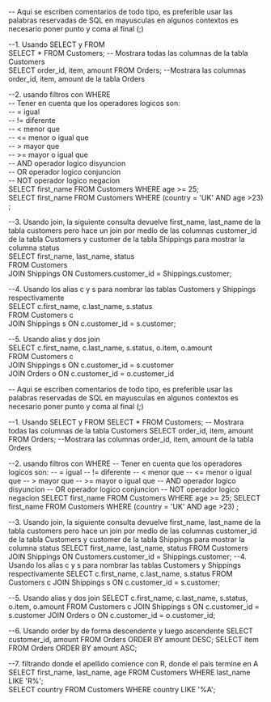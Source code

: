 -- Aqui se escriben comentarios de todo tipo, es preferible usar las palabras reservadas de SQL en mayusculas en algunos contextos es necesario poner punto y coma al final (;)

--1. Usando SELECT y FROM  
SELECT * FROM Customers;  -- Mostrara todas las columnas de la tabla Customers  
SELECT order_id, item, amount FROM Orders; --Mostrara las columnas order_id, item, amount de la tabla Orders  

--2. usando filtros con WHERE  
-- Tener en cuenta que los operadores logicos son:  
-- = igual  
-- != diferente  
-- < menor que  
-- <= menor o igual que  
-- > mayor que  
-- >= mayor o igual que  
-- AND operador logico disyuncion  
-- OR operador logico conjuncion  
-- NOT operador logico negacion  
SELECT first_name FROM Customers WHERE age >= 25;   
SELECT first_name FROM Customers WHERE (country = 'UK' AND age >23) ;  

--3. Usando join, la siguiente consulta devuelve  first_name, last_name de la tabla customers pero hace un join por medio de las columnas customer_id de la tabla Customers y customer de la tabla Shippings para mostrar la columna status  
SELECT first_name, last_name, status  
	FROM Customers  
	JOIN Shippings ON Customers.customer_id = Shippings.customer;  
    
 --4. Usando los alias c y s para nombrar las tablas Customers y Shippings respectivamente  
SELECT c.first_name, c.last_name, s.status  
 	FROM Customers c  
    	JOIN Shippings s ON c.customer_id = s.customer;  
    
--5. Usando alias y dos join  
SELECT c.first_name, c.last_name, s.status, o.item, o.amount  
	FROM Customers c  
  	JOIN Shippings s ON c.customer_id = s.customer  
   	JOIN Orders o ON c.customer_id = o.customer_id  
	
-- Aqui se escriben comentarios de todo tipo, es preferible usar las palabras reservadas de SQL en mayusculas en algunos contextos es necesario poner punto y coma al final (;)

--1. Usando SELECT y FROM
SELECT * FROM Customers;  -- Mostrara todas las columnas de la tabla Customers
SELECT order_id, item, amount FROM Orders; --Mostrara las columnas order_id, item, amount de la tabla Orders

--2. usando filtros con WHERE
-- Tener en cuenta que los operadores logicos son:
-- = igual
-- != diferente
-- < menor que
-- <= menor o igual que
-- > mayor que
-- >= mayor o igual que
-- AND operador logico disyuncion
-- OR operador logico conjuncion
-- NOT operador logico negacion
SELECT first_name FROM Customers WHERE age >= 25; 
SELECT first_name FROM Customers WHERE (country = 'UK' AND age >23) ;

--3. Usando join, la siguiente consulta devuelve  first_name, last_name de la tabla customers pero hace un join por medio de las columnas customer_id de la tabla Customers y customer de la tabla Shippings para mostrar la columna status
SELECT first_name, last_name, status
	FROM Customers
	JOIN Shippings ON Customers.customer_id = Shippings.customer;
 --4. Usando los alias c y s para nombrar las tablas Customers y Shippings respectivamente
SELECT c.first_name, c.last_name, s.status
 	FROM Customers c
    JOIN Shippings s ON c.customer_id = s.customer;
    
--5. Usando alias y dos join
SELECT c.first_name, c.last_name, s.status, o.item, o.amount
	FROM Customers c
    JOIN Shippings s ON c.customer_id = s.customer
    JOIN Orders o ON c.customer_id = o.customer_id;
    
--6. Usando order by de forma descendente  y luego ascendente
SELECT customer_id, amount FROM Orders ORDER BY amount DESC;
SELECT item FROM Orders ORDER BY amount ASC;

--7. filtrando donde el apellido comience con R, donde el pais termine en A  
SELECT first_name, last_name, age FROM Customers WHERE last_name LIKE 'R%';  
SELECT country FROM Customers WHERE country LIKE '%A';  
